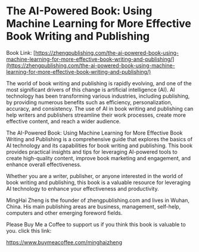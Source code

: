 # The AI-Powered Book: Using Machine Learning for More Effective Book Writing and Publishing

Book Link: [https://zhengpublishing.com/the-ai-powered-book-using-machine-learning-for-more-effective-book-writing-and-publishing/](https://zhengpublishing.com/the-ai-powered-book-using-machine-learning-for-more-effective-book-writing-and-publishing/)

The world of book writing and publishing is rapidly evolving, and one of the most significant drivers of this change is artificial intelligence (AI). AI technology has been transforming various industries, including publishing, by providing numerous benefits such as efficiency, personalization, accuracy, and consistency. The use of AI in book writing and publishing can help writers and publishers streamline their work processes, create more effective content, and reach a wider audience.

The AI-Powered Book: Using Machine Learning for More Effective Book Writing and Publishing is a comprehensive guide that explores the basics of AI technology and its capabilities for book writing and publishing. This book provides practical insights and tips for leveraging AI-powered tools to create high-quality content, improve book marketing and engagement, and enhance overall effectiveness.

Whether you are a writer, publisher, or anyone interested in the world of book writing and publishing, this book is a valuable resource for leveraging AI technology to enhance your effectiveness and productivity.

MingHai Zheng is the founder of zhengpublishing.com and lives in Wuhan, China. His main publishing areas are business, management, self-help, computers and other emerging foreword fields.

Please Buy Me a Coffee to support us if you think this book is valuable to you. click this link:

https://www.buymeacoffee.com/minghaizheng
